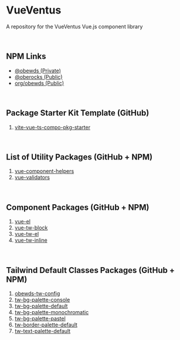 # VueVentus

A repository for the VueVentus Vue.js component library

<br>

## NPM Links

* [@obewds (Private)](https://www.npmjs.com/settings/obewds/packages)
* [@oberocks (Public)](https://www.npmjs.com/~oberocks)
* [org/obewds (Public)](https://www.npmjs.com/org/obewds)

<br>


## Package Starter Kit Template (GitHub)

1. [vite-vue-ts-compo-pkg-starter](https://github.com/obewds/vite-vue-ts-compo-pkg-starter)

<br>


## List of Utility Packages (GitHub + NPM)

1. [vue-component-helpers](https://github.com/obewds/vue-component-helpers)
1. [vue-validators](https://github.com/obewds/vue-validators)

<br>


## Component Packages (GitHub + NPM)

1. [vue-el](https://github.com/obewds/vue-el)
1. [vue-tw-block](https://github.com/obewds/vue-tw-block)
1. [vue-tw-el](https://github.com/obewds/vue-tw-el)
1. [vue-tw-inline](https://github.com/obewds/vue-tw-inline)

<br>


## Tailwind Default Classes Packages (GitHub + NPM)

1. [obewds-tw-config](https://github.com/obewds/obewds-tw-config)
1. [tw-bg-palette-console](https://github.com/obewds/tw-bg-palette-console)
1. [tw-bg-palette-default](https://github.com/obewds/tw-bg-palette-default)
1. [tw-bg-palette-monochromatic](https://github.com/obewds/tw-bg-palette-monochromatic)
1. [tw-bg-palette-pastel](https://github.com/obewds/tw-bg-palette-pastel)
1. [tw-border-palette-default](https://github.com/obewds/tw-border-palette-default)
1. [tw-text-palette-default](https://github.com/obewds/tw-text-palette-default)

<br>





